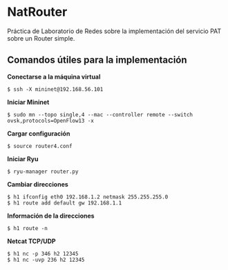 # NatRouter

Práctica de Laboratorio de Redes sobre la implementación del servicio PAT sobre un Router simple.

## Comandos útiles para la implementación

**Conectarse a la máquina virtual**

    $ ssh -X mininet@192.168.56.101

**Iniciar Mininet**

    $ sudo mn --topo single,4 --mac --controller remote --switch ovsk,protocols=OpenFlow13 -x

**Cargar configuración**

    $ source router4.conf   
    
**Iniciar Ryu**

    $ ryu-manager router.py    
    
**Cambiar direcciones**

    $ h1 ifconfig eth0 192.168.1.2 netmask 255.255.255.0
    $ h1 route add default gw 192.168.1.1 
    
**Información de la direcciones**

    $ h1 route -n
    
**Netcat TCP/UDP**

    $ h1 nc -p 346 h2 12345
    $ h1 nc -uvp 236 h2 12345
    